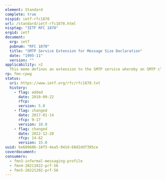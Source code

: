 ```yaml
---
element: Standard
complete: true
nispid: ietf-rfc1870
url: /standard/ietf-rfc1870.html
nisptag: "IETF RFC 1870"
orgid: ietf
document:
  org: ietf
  pubnum: "RFC 1870"
  title: "SMTP Service Extension for Message Size Declaration"
  date: "1995-11"
  version: ""
applicability: >2
  This memo defines an extension to the SMTP service whereby an SMTP client and server may interact to give the server an opportunity to decline to accept a message (perhaps temporarily) based on the client's estimate of the message size.
rp: fmn-cpwg
status:
  uri: https://www.ietf.org/rfc/rfc1870.txt
  history: 
    - flag: added
      date: 2010-09-22
      rfcp: 
      version: 5.0
    - flag: changed
      date: 2017-01-14
      rfcp: 9-17
      version: 10.0
    - flag: changed
      date: 2022-12-20
      rfcp: 14-62
      version: 15.0
uuid: be68960b-18f5-4ea5-941d-68d2ddf395ce
coverdocument:
consumers:
  - fmn3-informal-messaging-profile
  - fmn4-20211022-prf-56
  - fmn5-20221202-prf-56
---
```

